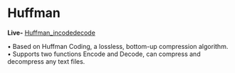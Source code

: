 # Huffman

**Live-** [Huffman_incodedecode](https://huffmanincdecode.netlify.app/)

• Based on Huffman Coding, a lossless, bottom-up compression algorithm.
• Supports two functions Encode and Decode, can compress and
decompress any text files.
